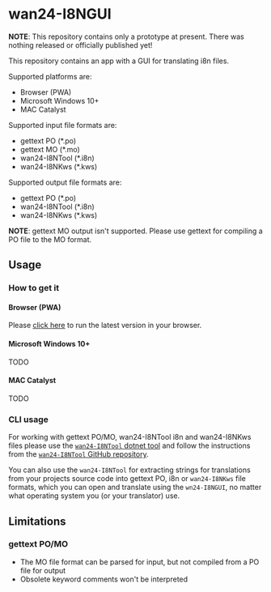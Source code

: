 # wan24-I8NGUI

**NOTE**: This repository contains only a prototype at present. There was 
nothing released or officially published yet!

This repository contains an app with a GUI for translating i8n files.

Supported platforms are:

- Browser (PWA)
- Microsoft Windows 10+
- MAC Catalyst

Supported input file formats are:

- gettext PO (*.po)
- gettext MO (*.mo)
- wan24-I8NTool (*.i8n)
- wan24-I8NKws (*.kws)

Supported output file formats are:

- gettext PO (*.po)
- wan24-I8NTool (*.i8n)
- wan24-I8NKws (*.kws)

**NOTE**: gettext MO output isn't supported. Please use gettext for compiling 
a PO file to the MO format.

## Usage

### How to get it

#### Browser (PWA)

Please [click here]() to run the latest version in your browser.

#### Microsoft Windows 10+

TODO

#### MAC Catalyst

TODO

### CLI usage

For working with gettext PO/MO, wan24-I8NTool i8n and wan24-I8NKws files 
please use the 
[`wan24-I8NTool` dotnet tool](https://www.nuget.org/packages/wan24-I8NTool/) 
and follow the instructions from the 
[`wan24-I8NTool` GitHub repository](https://github.com/nd1012/wan24-I8NTool).

You can also use the `wan24-I8NTool` for extracting strings for translations 
from your projects source code into gettext PO, i8n or `wan24-I8NKws` file 
formats, which you can open and translate using the `wn24-I8NGUI`, no matter 
what operating system you (or your translator) use.

## Limitations

### gettext PO/MO

- The MO file format can be parsed for input, but not compiled from a PO file 
for output
- Obsolete keyword comments won't be interpreted
